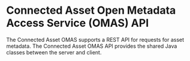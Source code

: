 <!-- SPDX-License-Identifier: Apache-2.0 -->

# Connected Asset Open Metadata Access Service (OMAS) API

The Connected Asset OMAS supports a REST API for requests for asset metadata.
The Connected Asset OMAS API provides the shared Java classes between the
server and client.